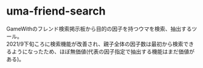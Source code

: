 # uma-friend-search

GameWithのフレンド検索掲示板から目的の因子を持つウマを検索、抽出するツール。  
2021/9下旬ころに検索機能が改善され、親子全体の因子数は最初から検索できるようになったため、ほぼ無価値(代表の因子指定で抽出する機能はまだ価値がある)。  
